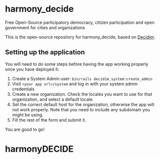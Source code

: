 # harmony_decide

Free Open-Source participatory democracy, citizen participation and open government for cities and organizations

This is the open-source repository for harmony_decide, based on [Decidim](https://github.com/decidim/decidim).

## Setting up the application

You will need to do some steps before having the app working properly once you have deployed it:

1. Create a System Admin user: `bin/rails decidim_system:create_admin`
1. Visit `<your app url>/system` and log in with your system admin credentials
1. Create a new organization. Check the locales you want to use for that organization, and select a default locale.
1. Set the correct default host for the organization, otherwise the app will not work properly. Note that you need to include any subdomain you might be using.
1. Fill the rest of the form and submit it.

You are good to go!
# harmonyDECIDE
